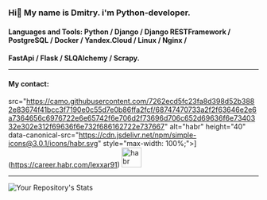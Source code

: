 ### Hi👋 My name is Dmitry. i'm Python-developer.
#### Languages and Tools: Python / Django / Django RESTFramework / PostgreSQL / Docker / Yandex.Cloud / Linux / Nginx /
#### FastApi / Flask / SLQAlchemy / Scrapy.<hr>

#### My contact:
src="https://camo.githubusercontent.com/7262ecd5fc23fa8d398d52b3882e83674f41bcc3f7190e0c55d7e0b86ffa2fcf/68747470733a2f2f63646e2e6a7364656c6976722e6e65742f6e706d2f73696d706c652d69636f6e7340332e302e312f69636f6e732f686162722e737667" alt="habr" height="40" data-canonical-src="https://cdn.jsdelivr.net/npm/simple-icons@3.0.1/icons/habr.svg" style="max-width: 100%;">](https://career.habr.com/lexxar91)
[<img 
src="https://cdn.icon-icons.com/icons2/693/PNG/512/LinkedIn_Rounded_Solid_icon-icons.com_61559.png" alt="habr" height="40" data-canonical-src="https://cdn.jsdelivr.net/npm/simple-icons@3.0.1/icons/habr.svg" style="max-width: 100%;">](https://www.linkedin.com/in/%D0%B4%D0%BC%D0%B8%D1%82%D1%80%D0%B8%D0%B9-%D0%BC%D1%83%D1%80%D0%B0%D1%82%D0%BE%D0%B2-2a5b6a281/)<hr>

![Your Repository's Stats](https://github-readme-stats.vercel.app/api/top-langs/?username=Lexxar91&theme=blue-green)




